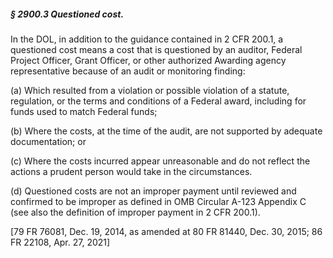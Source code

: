 ##### § 2900.3 Questioned cost. #####

In the DOL, in addition to the guidance contained in 2 CFR 200.1, a questioned cost means a cost that is questioned by an auditor, Federal Project Officer, Grant Officer, or other authorized Awarding agency representative because of an audit or monitoring finding:

(a) Which resulted from a violation or possible violation of a statute, regulation, or the terms and conditions of a Federal award, including for funds used to match Federal funds;

(b) Where the costs, at the time of the audit, are not supported by adequate documentation; or

(c) Where the costs incurred appear unreasonable and do not reflect the actions a prudent person would take in the circumstances.

(d) Questioned costs are not an improper payment until reviewed and confirmed to be improper as defined in OMB Circular A-123 Appendix C (see also the definition of improper payment in 2 CFR 200.1).

[79 FR 76081, Dec. 19, 2014, as amended at 80 FR 81440, Dec. 30, 2015; 86 FR 22108, Apr. 27, 2021]